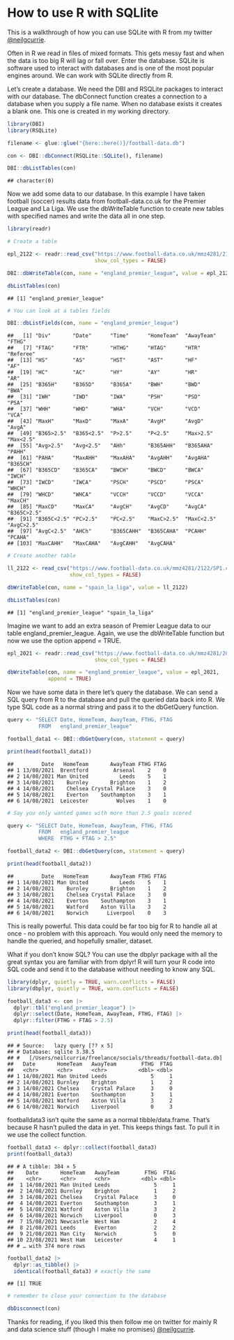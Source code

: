 How to use R with SQLlite
================

This is a walkthrough of how you can use SQLite with R from my twitter
[@neilgcurrie](https://twitter.com/neilgcurrie).

Often in R we read in files of mixed formats. This gets messy fast and
when the data is too big R will lag or fall over. Enter the database.
SQLite is software used to interact with databases and is one of the
most popular engines around. We can work with SQLite directly from R.

Let’s create a database. We need the DBI and RSQLite packages to
interact with our database. The dbConnect function creates a connection
to a database when you supply a file name. When no database exists it
creates a blank one. This one is created in my working directory.

``` r
library(DBI)     
library(RSQLite)

filename <- glue::glue("{here::here()}/football-data.db")

con <- DBI::dbConnect(RSQLite::SQLite(), filename)

DBI::dbListTables(con)
```

    ## character(0)

Now we add some data to our database. In this example I have taken
football (soccer) results data from football-data.co.uk for the Premier
League and La Liga. We use the dbWriteTable function to create new
tables with specified names and write the data all in one step.

``` r
library(readr)

# Create a table

epl_2122 <- readr::read_csv("https://www.football-data.co.uk/mmz4281/2122/E0.csv", 
                            show_col_types = FALSE)

DBI::dbWriteTable(con, name = "england_premier_league", value = epl_2122)

dbListTables(con) 
```

    ## [1] "england_premier_league"

``` r
# You can look at a tables fields

DBI::dbListFields(con, name = "england_premier_league")
```

    ##   [1] "Div"       "Date"      "Time"      "HomeTeam"  "AwayTeam"  "FTHG"     
    ##   [7] "FTAG"      "FTR"       "HTHG"      "HTAG"      "HTR"       "Referee"  
    ##  [13] "HS"        "AS"        "HST"       "AST"       "HF"        "AF"       
    ##  [19] "HC"        "AC"        "HY"        "AY"        "HR"        "AR"       
    ##  [25] "B365H"     "B365D"     "B365A"     "BWH"       "BWD"       "BWA"      
    ##  [31] "IWH"       "IWD"       "IWA"       "PSH"       "PSD"       "PSA"      
    ##  [37] "WHH"       "WHD"       "WHA"       "VCH"       "VCD"       "VCA"      
    ##  [43] "MaxH"      "MaxD"      "MaxA"      "AvgH"      "AvgD"      "AvgA"     
    ##  [49] "B365>2.5"  "B365<2.5"  "P>2.5"     "P<2.5"     "Max>2.5"   "Max<2.5"  
    ##  [55] "Avg>2.5"   "Avg<2.5"   "AHh"       "B365AHH"   "B365AHA"   "PAHH"     
    ##  [61] "PAHA"      "MaxAHH"    "MaxAHA"    "AvgAHH"    "AvgAHA"    "B365CH"   
    ##  [67] "B365CD"    "B365CA"    "BWCH"      "BWCD"      "BWCA"      "IWCH"     
    ##  [73] "IWCD"      "IWCA"      "PSCH"      "PSCD"      "PSCA"      "WHCH"     
    ##  [79] "WHCD"      "WHCA"      "VCCH"      "VCCD"      "VCCA"      "MaxCH"    
    ##  [85] "MaxCD"     "MaxCA"     "AvgCH"     "AvgCD"     "AvgCA"     "B365C>2.5"
    ##  [91] "B365C<2.5" "PC>2.5"    "PC<2.5"    "MaxC>2.5"  "MaxC<2.5"  "AvgC>2.5" 
    ##  [97] "AvgC<2.5"  "AHCh"      "B365CAHH"  "B365CAHA"  "PCAHH"     "PCAHA"    
    ## [103] "MaxCAHH"   "MaxCAHA"   "AvgCAHH"   "AvgCAHA"

``` r
# Create another table

ll_2122 <- read_csv("https://www.football-data.co.uk/mmz4281/2122/SP1.csv", 
                    show_col_types = FALSE)

dbWriteTable(con, name = "spain_la_liga", value = ll_2122)

dbListTables(con)
```

    ## [1] "england_premier_league" "spain_la_liga"

Imagine we want to add an extra season of Premier League data to our
table england_premier_league. Again, we use the dbWriteTable function
but now we use the option append = TRUE.

``` r
epl_2021 <- readr::read_csv("https://www.football-data.co.uk/mmz4281/2021/E0.csv",
                            show_col_types = FALSE)

dbWriteTable(con, name = "england_premier_league", value = epl_2021, 
             append = TRUE)
```

Now we have some data in there let’s query the database. We can send a
SQL query from R to the database and pull the queried data back into R.
We type SQL code as a normal string and pass it to the dbGetQuery
function.

``` r
query <- "SELECT Date, HomeTeam, AwayTeam, FTHG, FTAG
          FROM   england_premier_league"

football_data1 <- DBI::dbGetQuery(con, statement = query)

print(head(football_data1))
```

    ##         Date   HomeTeam       AwayTeam FTHG FTAG
    ## 1 13/08/2021  Brentford        Arsenal    2    0
    ## 2 14/08/2021 Man United          Leeds    5    1
    ## 3 14/08/2021    Burnley       Brighton    1    2
    ## 4 14/08/2021    Chelsea Crystal Palace    3    0
    ## 5 14/08/2021    Everton    Southampton    3    1
    ## 6 14/08/2021  Leicester         Wolves    1    0

``` r
# Say you only wanted games with more than 2.5 goals scored

query <- "SELECT Date, HomeTeam, AwayTeam, FTHG, FTAG
          FROM   england_premier_league
          WHERE  FTHG + FTAG > 2.5"

football_data2 <- DBI::dbGetQuery(con, statement = query)

print(head(football_data2))
```

    ##         Date   HomeTeam       AwayTeam FTHG FTAG
    ## 1 14/08/2021 Man United          Leeds    5    1
    ## 2 14/08/2021    Burnley       Brighton    1    2
    ## 3 14/08/2021    Chelsea Crystal Palace    3    0
    ## 4 14/08/2021    Everton    Southampton    3    1
    ## 5 14/08/2021    Watford    Aston Villa    3    2
    ## 6 14/08/2021    Norwich      Liverpool    0    3

This is really powerful. This data could be far too big for R to handle
all at once - no problem with this approach. You would only need the
memory to handle the queried, and hopefully smaller, dataset.

What if you don’t know SQL? You can use the dbplyr package with all the
great syntax you are familiar with from dplyr! R will turn your R code
into SQL code and send it to the database without needing to know any
SQL.

``` r
library(dplyr, quietly = TRUE, warn.conflicts = FALSE)
library(dbplyr, quietly = TRUE, warn.conflicts = FALSE)

football_data3 <- con |>
  dplyr::tbl("england_premier_league") |>
  dplyr::select(Date, HomeTeam, AwayTeam, FTHG, FTAG) |>
  dplyr::filter(FTHG + FTAG > 2.5)

print(head(football_data3))
```

    ## # Source:   lazy query [?? x 5]
    ## # Database: sqlite 3.38.5
    ## #   [/Users/neilcurrie/freelance/socials/threads/football-data.db]
    ##   Date       HomeTeam   AwayTeam        FTHG  FTAG
    ##   <chr>      <chr>      <chr>          <dbl> <dbl>
    ## 1 14/08/2021 Man United Leeds              5     1
    ## 2 14/08/2021 Burnley    Brighton           1     2
    ## 3 14/08/2021 Chelsea    Crystal Palace     3     0
    ## 4 14/08/2021 Everton    Southampton        3     1
    ## 5 14/08/2021 Watford    Aston Villa        3     2
    ## 6 14/08/2021 Norwich    Liverpool          0     3

footballdata3 isn’t quite the same as a normal tibble/data.frame. That’s
because R hasn’t pulled the data in yet. This keeps things fast. To pull
it in we use the collect function.

``` r
football_data3 <- dplyr::collect(football_data3)
print(football_data3)
```

    ## # A tibble: 384 × 5
    ##    Date       HomeTeam   AwayTeam        FTHG  FTAG
    ##    <chr>      <chr>      <chr>          <dbl> <dbl>
    ##  1 14/08/2021 Man United Leeds              5     1
    ##  2 14/08/2021 Burnley    Brighton           1     2
    ##  3 14/08/2021 Chelsea    Crystal Palace     3     0
    ##  4 14/08/2021 Everton    Southampton        3     1
    ##  5 14/08/2021 Watford    Aston Villa        3     2
    ##  6 14/08/2021 Norwich    Liverpool          0     3
    ##  7 15/08/2021 Newcastle  West Ham           2     4
    ##  8 21/08/2021 Leeds      Everton            2     2
    ##  9 21/08/2021 Man City   Norwich            5     0
    ## 10 23/08/2021 West Ham   Leicester          4     1
    ## # … with 374 more rows

``` r
football_data2 |> 
  dplyr::as_tibble() |> 
  identical(football_data3) # exactly the same
```

    ## [1] TRUE

``` r
# remember to close your connection to the database

dbDisconnect(con) 
```

Thanks for reading, if you liked this then follow me on twitter for
mainly R and data science stuff (though I make no promises)
[@neilgcurrie](https://twitter.com/neilgcurrie).
